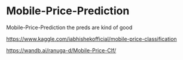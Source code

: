 # Mobile-Price-Prediction
Mobile-Price-Prediction the preds are kind of good

https://www.kaggle.com/iabhishekofficial/mobile-price-classification

https://wandb.ai/ranuga-d/Mobile-Price-Clf/
